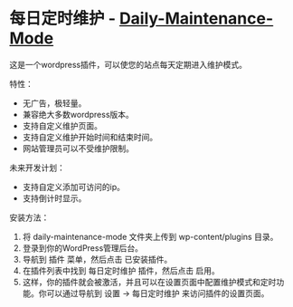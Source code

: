 # 每日定时维护 - [Daily-Maintenance-Mode](https://github.com/Cormac315/Daily-Maintenance-Mode)

这是一个wordpress插件，可以使您的站点每天定期进入维护模式。

特性：

- 无广告，极轻量。
- 兼容绝大多数wordpress版本。
- 支持自定义维护页面。
- 支持自定义维护开始时间和结束时间。
- 网站管理员可以不受维护限制。

未来开发计划：

- 支持自定义添加可访问的ip。
- 支持倒计时显示。

安装方法：

1. 将 daily-maintenance-mode 文件夹上传到 wp-content/plugins 目录。
2. 登录到你的WordPress管理后台。
3. 导航到 插件 菜单，然后点击 已安装插件。
4. 在插件列表中找到 每日定时维护 插件，然后点击 启用。
5. 这样，你的插件就会被激活，并且可以在设置页面中配置维护模式和定时功能。你可以通过导航到 设置 -> 每日定时维护 来访问插件的设置页面。
